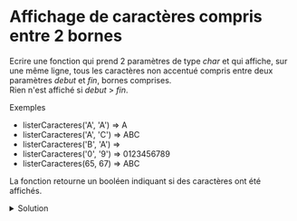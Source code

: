 # Affichage de caractères compris entre 2 bornes
Ecrire une fonction qui prend 2 paramètres de type *char* et qui affiche, sur une même ligne, tous les caractères non accentué compris entre deux paramètres *debut* et *fin*, bornes comprises.
</br>Rien n'est affiché si *debut* > *fin*.

Exemples

- listerCaracteres('A', 'A') => A
- listerCaracteres('A', 'C') => ABC 
- listerCaracteres('B', 'A') => 
- listerCaracteres('0', '9') => 0123456789
- listerCaracteres(65, 67)   => ABC

La fonction retourne un booléen indiquant si des caractères ont été affichés.

<details>
<summary>Solution</summary>

~~~cpp
#include <cstdlib>
#include <iostream>

using namespace std;

bool listerCaracteres(char debut,
                      char fin);

int main() {
   int n;

   cout << "1) 'A' => 'A' : ";
   n = listerCaracteres('A', 'A');
   cout << endl;

   cout << "2) 'A' => 'C' : ";
   n = listerCaracteres('A', 'C');
   cout << endl;

   cout << "3) 'B' => 'A' : ";
   listerCaracteres('B', 'A');
   cout << endl;

   cout << "4) '0' => '9' : ";
   listerCaracteres('0', '9');
   cout << endl;

   cout << "5) 65  => 66  : ";
   listerCaracteres(65, 66);
   cout << endl;

   cout << "6) 147 => 155 : ";
   listerCaracteres('\x93', '\x9B');
   cout << endl;

   cout << "7) 120 => 127 : ";
   listerCaracteres(120, 127);
   cout << endl;

   cout << "8) 120 => 140 : ";
   listerCaracteres(120, 140);
   cout << endl;

   cout << endl;
   cout << "/!\\ DANGER" << endl;
   cout << "\tint(char(65))  : " << int(char(65))  << endl
        << "\tint(char(127)) : " << int(char(127)) << endl
        << "\tint(char(128)) : " << int(char(128)) << endl;
   cout << ".. sera vu plus tard dans le cours."   << endl;

   cout << endl;
   cout << "Fin des tests" << endl;
   return EXIT_SUCCESS;
}

//------------------------------------------------------------
bool listerCaracteres(char debut,
                      char fin) {

   // /!\ boucle infinie si signed char et fin=127
//   for (char c = a; c <= b; ++c)
//      cout << c;

   if(debut > fin)
      return false;

   int n = fin - debut + 1;
   for(int i = 0; i < n; ++i, ++debut) {
      cout << debut;
   }

   return true;
}

//
//      1) 'A' => 'A' : A
//      2) 'A' => 'C' : ABC
//      3) 'B' => 'A' :
//      4) '0' => '9' : 0123456789
//      5) 65  => 66  : AB
//      6) 147 => 155 : ���������
//      7) 120 => 127 : xyz{|}~
//      8) 120 => 140 :
//
//      /!\ DANGER
//      int(char(65))  : 65
//      int(char(127)) : 127
//      int(char(128)) : -128
//      int(char(140)) : -116
//      .. sera vu plus tard dans le cours.
//
//      Fin des tests

~~~
</details>
